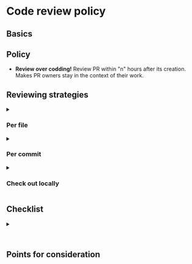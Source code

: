# Code review policy
## Basics
## Policy
- **Review over codding!** Review PR within "n" hours after its creation. Makes PR owners stay in the context of their work.
## Reviewing strategies

<details>
  <summary><h3>Per file</h3></summary>
  <b>Overview</b>
  <b>Advantages</b>
  <b>Disadvantages</b>
</details>
<details>
  <summary><h3>Per commit</h3></summary>
  <b>Overview</b>
  <b>Advantages</b>
  <b>Disadvantages</b>
</details>
<details>
  <summary><h3>Check out locally</h3></summary>
  <b>Overview</b>
  <b>Advantages</b>
  <b>Disadvantages</b>
</details>

## Checklist

<details>
  <summary><h2></h2></summary>
</details>

## Points for consideration
